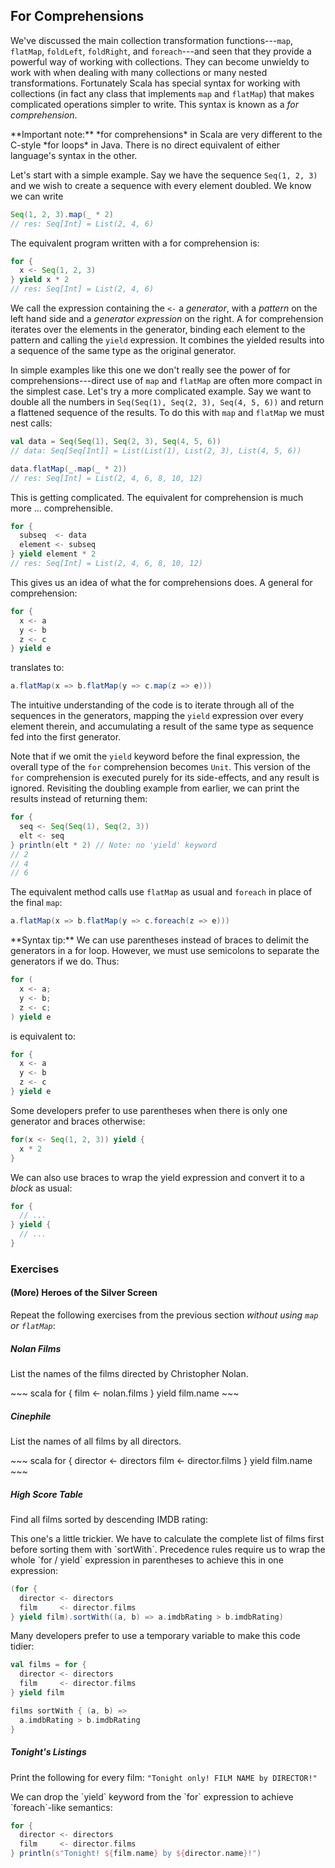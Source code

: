 ## For Comprehensions

We've discussed the main collection transformation functions---`map`, `flatMap`, `foldLeft`, `foldRight`, and `foreach`---and seen that they provide a powerful way of working with collections. They can become unwieldy to work with when dealing with many collections or many nested transformations. Fortunately Scala has special syntax for working with collections (in fact any class that implements `map` and `flatMap`) that makes complicated operations simpler to write. This syntax is known as a *for comprehension*.

<div class="alert alert-warning">
**Important note:** *for comprehensions* in Scala are very different to the C-style *for loops* in Java. There is no direct equivalent of either language's syntax in the other.
</div>

Let's start with a simple example. Say we have the sequence `Seq(1, 2, 3)` and we wish to create a sequence with every element doubled. We know we can write

~~~ scala
Seq(1, 2, 3).map(_ * 2)
// res: Seq[Int] = List(2, 4, 6)
~~~

The equivalent program written with a for comprehension is:

~~~ scala
for {
  x <- Seq(1, 2, 3)
} yield x * 2
// res: Seq[Int] = List(2, 4, 6)
~~~

We call the expression containing the `<-` a *generator*, with a *pattern* on the left hand side and a *generator expression* on the right. A for comprehension iterates over the elements in the generator, binding each element to the pattern and calling the `yield` expression. It combines the yielded results into a sequence of the same type as the original generator.

In simple examples like this one we don't really see the power of for comprehensions---direct use of `map` and `flatMap` are often more compact in the simplest case. Let's try a more complicated example. Say we want to double all the numbers in `Seq(Seq(1), Seq(2, 3), Seq(4, 5, 6))` and return a flattened sequence of the results. To do this with `map` and `flatMap` we must nest calls:

~~~ scala
val data = Seq(Seq(1), Seq(2, 3), Seq(4, 5, 6))
// data: Seq[Seq[Int]] = List(List(1), List(2, 3), List(4, 5, 6))

data.flatMap(_.map(_ * 2))
// res: Seq[Int] = List(2, 4, 6, 8, 10, 12)
~~~

This is getting complicated. The equivalent for comprehension is much more ... comprehensible.

~~~ scala
for {
  subseq  <- data
  element <- subseq
} yield element * 2
// res: Seq[Int] = List(2, 4, 6, 8, 10, 12)
~~~

This gives us an idea of what the for comprehensions does. A general for comprehension:

~~~ scala
for {
  x <- a
  y <- b
  z <- c
} yield e
~~~

translates to:

~~~ scala
a.flatMap(x => b.flatMap(y => c.map(z => e)))
~~~

The intuitive understanding of the code is to iterate through all of the sequences in the generators, mapping the `yield` expression over every element therein, and accumulating a result of the same type as sequence fed into the first generator.

Note that if we omit the `yield` keyword before the final expression, the overall type of the `for` comprehension becomes `Unit`. This version of the `for` comprehension is executed purely for its side-effects, and any result is ignored. Revisiting the doubling example from earlier, we can print the results instead of returning them:

~~~ scala
for {
  seq <- Seq(Seq(1), Seq(2, 3))
  elt <- seq
} println(elt * 2) // Note: no 'yield' keyword
// 2
// 4
// 6
~~~

The equivalent method calls use `flatMap` as usual and `foreach` in place of the final `map`:

~~~ scala
a.flatMap(x => b.flatMap(y => c.foreach(z => e)))
~~~

<div class="alert alert-info">
**Syntax tip:** We can use parentheses instead of braces to delimit the generators in a for loop. However, we must use semicolons to separate the generators if we do. Thus:

~~~ scala
for (
  x <- a;
  y <- b;
  z <- c;
) yield e
~~~

is equivalent to:

~~~ scala
for {
  x <- a
  y <- b
  z <- c
} yield e
~~~

Some developers prefer to use parentheses when there is only one generator and braces otherwise:

~~~ scala
for(x <- Seq(1, 2, 3)) yield {
  x * 2
}
~~~

We can also use braces to wrap the yield expression and convert it to a *block* as usual:

~~~ scala
for {
  // ...
} yield {
  // ...
}
~~~
</div>

### Exercises

#### (More) Heroes of the Silver Screen

Repeat the following exercises from the previous section *without using `map` or `flatMap`*:

##### Nolan Films

List the names of the films directed by Christopher Nolan.

<div class="solution">
~~~ scala
for {
  film <- nolan.films
} yield film.name
~~~
</div>

##### Cinephile

List the names of all films by all directors.

<div class="solution">
~~~ scala
for {
  director <- directors
  film     <- director.films
} yield film.name
~~~
</div>

##### High Score Table

Find all films sorted by descending IMDB rating:

<div class="solution">
This one's a little trickier. We have to calculate the complete list of films first before sorting them with `sortWith`. Precedence rules require us to wrap the whole `for / yield` expression in parentheses to achieve this in one expression:

~~~ scala
(for {
  director <- directors
  film     <- director.films
} yield film).sortWith((a, b) => a.imdbRating > b.imdbRating)
~~~

Many developers prefer to use a temporary variable to make this code tidier:

~~~ scala
val films = for {
  director <- directors
  film     <- director.films
} yield film

films sortWith { (a, b) =>
  a.imdbRating > b.imdbRating
}
~~~
</div>

##### Tonight's Listings

Print the following for every film: `"Tonight only! FILM NAME by DIRECTOR!"`

<div class="solution">
We can drop the `yield` keyword from the `for` expression to achieve `foreach`-like semantics:

~~~ scala
for {
  director <- directors
  film     <- director.films
} println(s"Tonight! ${film.name} by ${director.name}!")
~~~
</div>
